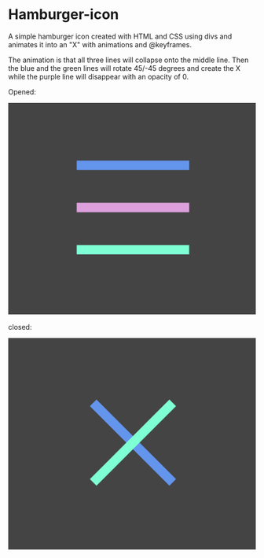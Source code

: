 # Hamburger-icon

A simple hamburger icon created with HTML and CSS using divs and animates it into an "X" with animations and @keyframes.

The animation is that all three lines will collapse onto the middle line. Then the blue and the green lines will rotate 45/-45 degrees and create the X while the purple line will disappear with an opacity of 0.

Opened:

![opened](open.png)

closed:

![closed](closed.png)